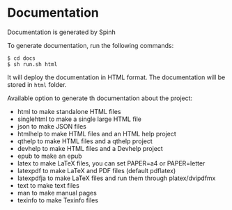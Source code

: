 # Documentation

Documentation is generated by Spinh

To generate documentation, run the following commands:

```
$ cd docs
$ sh run.sh html
```

It will deploy the documentation in HTML format. The documentation will be stored in ``html`` folder.

Available option to generate th documentation about the project:

-   html        to make standalone HTML files
-   singlehtml  to make a single large HTML file
-   json        to make JSON files
-   htmlhelp    to make HTML files and an HTML help project
-   qthelp      to make HTML files and a qthelp project
-   devhelp     to make HTML files and a Devhelp project
-   epub        to make an epub
-   latex       to make LaTeX files, you can set PAPER=a4 or PAPER=letter
-   latexpdf    to make LaTeX and PDF files (default pdflatex)
-   latexpdfja  to make LaTeX files and run them through platex/dvipdfmx
-   text        to make text files
-   man         to make manual pages
-   texinfo     to make Texinfo files
